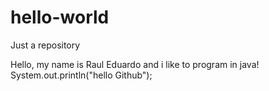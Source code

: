 # hello-world
Just a repository

Hello, my name is Raul Eduardo and i like to program in java!
System.out.println("hello Github");
